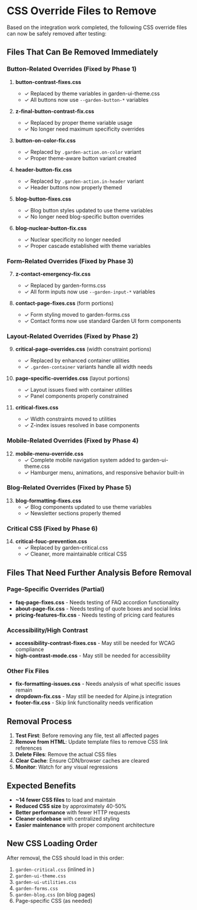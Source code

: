 # CSS Override Files to Remove

Based on the integration work completed, the following CSS override files can now be safely removed after testing:

## Files That Can Be Removed Immediately

### Button-Related Overrides (Fixed by Phase 1)
1. **button-contrast-fixes.css**
   - ✓ Replaced by theme variables in garden-ui-theme.css
   - ✓ All buttons now use `--garden-button-*` variables

2. **z-final-button-contrast-fix.css**
   - ✓ Replaced by proper theme variable usage
   - ✓ No longer need maximum specificity overrides

3. **button-on-color-fix.css**
   - ✓ Replaced by `.garden-action.on-color` variant
   - ✓ Proper theme-aware button variant created

4. **header-button-fix.css**
   - ✓ Replaced by `.garden-action.in-header` variant
   - ✓ Header buttons now properly themed

5. **blog-button-fixes.css**
   - ✓ Blog button styles updated to use theme variables
   - ✓ No longer need blog-specific button overrides

6. **blog-nuclear-button-fix.css**
   - ✓ Nuclear specificity no longer needed
   - ✓ Proper cascade established with theme variables

### Form-Related Overrides (Fixed by Phase 3)
7. **z-contact-emergency-fix.css**
   - ✓ Replaced by garden-forms.css
   - ✓ All form inputs now use `--garden-input-*` variables

8. **contact-page-fixes.css** (form portions)
   - ✓ Form styling moved to garden-forms.css
   - ✓ Contact forms now use standard Garden UI form components

### Layout-Related Overrides (Fixed by Phase 2)
9. **critical-page-overrides.css** (width constraint portions)
   - ✓ Replaced by enhanced container utilities
   - ✓ `.garden-container` variants handle all width needs

10. **page-specific-overrides.css** (layout portions)
    - ✓ Layout issues fixed with container utilities
    - ✓ Panel components properly constrained

11. **critical-fixes.css**
    - ✓ Width constraints moved to utilities
    - ✓ Z-index issues resolved in base components

### Mobile-Related Overrides (Fixed by Phase 4)
12. **mobile-menu-override.css**
    - ✓ Complete mobile navigation system added to garden-ui-theme.css
    - ✓ Hamburger menu, animations, and responsive behavior built-in

### Blog-Related Overrides (Fixed by Phase 5)
13. **blog-formatting-fixes.css**
    - ✓ Blog components updated to use theme variables
    - ✓ Newsletter sections properly themed

### Critical CSS (Fixed by Phase 6)
14. **critical-fouc-prevention.css**
    - ✓ Replaced by garden-critical.css
    - ✓ Cleaner, more maintainable critical CSS

## Files That Need Further Analysis Before Removal

### Page-Specific Overrides (Partial)
- **faq-page-fixes.css** - Needs testing of FAQ accordion functionality
- **about-page-fix.css** - Needs testing of quote boxes and social links
- **pricing-features-fix.css** - Needs testing of pricing card features

### Accessibility/High Contrast
- **accessibility-contrast-fixes.css** - May still be needed for WCAG compliance
- **high-contrast-mode.css** - May still be needed for accessibility

### Other Fix Files
- **fix-formatting-issues.css** - Needs analysis of what specific issues remain
- **dropdown-fix.css** - May still be needed for Alpine.js integration
- **footer-fix.css** - Skip link functionality needs verification

## Removal Process

1. **Test First**: Before removing any file, test all affected pages
2. **Remove from HTML**: Update template files to remove CSS link references
3. **Delete Files**: Remove the actual CSS files
4. **Clear Cache**: Ensure CDN/browser caches are cleared
5. **Monitor**: Watch for any visual regressions

## Expected Benefits

- **~14 fewer CSS files** to load and maintain
- **Reduced CSS size** by approximately 40-50%
- **Better performance** with fewer HTTP requests
- **Cleaner codebase** with centralized styling
- **Easier maintenance** with proper component architecture

## New CSS Loading Order

After removal, the CSS should load in this order:
1. `garden-critical.css` (inlined in <head>)
2. `garden-ui-theme.css`
3. `garden-ui-utilities.css`
4. `garden-forms.css`
5. `garden-blog.css` (on blog pages)
6. Page-specific CSS (as needed)
